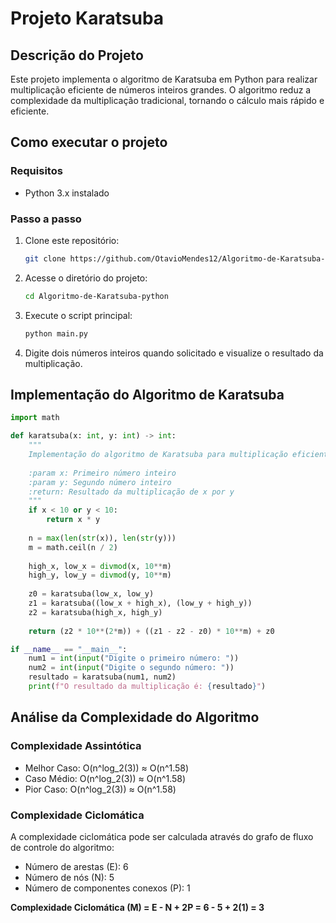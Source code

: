 # Projeto Karatsuba

## Descrição do Projeto
Este projeto implementa o algoritmo de Karatsuba em Python para realizar multiplicação eficiente de números inteiros grandes. O algoritmo reduz a complexidade da multiplicação tradicional, tornando o cálculo mais rápido e eficiente.

## Como executar o projeto

### Requisitos
- Python 3.x instalado

### Passo a passo
1. Clone este repositório:
   ```bash
   git clone https://github.com/OtavioMendes12/Algoritmo-de-Karatsuba-python.git
   ```
2. Acesse o diretório do projeto:
   ```bash
   cd Algoritmo-de-Karatsuba-python
   ```
3. Execute o script principal:
   ```bash
   python main.py
   ```
4. Digite dois números inteiros quando solicitado e visualize o resultado da multiplicação.

## Implementação do Algoritmo de Karatsuba

```python
import math

def karatsuba(x: int, y: int) -> int:
    """
    Implementação do algoritmo de Karatsuba para multiplicação eficiente de dois números inteiros.
    
    :param x: Primeiro número inteiro
    :param y: Segundo número inteiro
    :return: Resultado da multiplicação de x por y
    """
    if x < 10 or y < 10:
        return x * y
    
    n = max(len(str(x)), len(str(y)))
    m = math.ceil(n / 2)
    
    high_x, low_x = divmod(x, 10**m)
    high_y, low_y = divmod(y, 10**m)
    
    z0 = karatsuba(low_x, low_y)
    z1 = karatsuba((low_x + high_x), (low_y + high_y))
    z2 = karatsuba(high_x, high_y)
    
    return (z2 * 10**(2*m)) + ((z1 - z2 - z0) * 10**m) + z0

if __name__ == "__main__":
    num1 = int(input("Digite o primeiro número: "))
    num2 = int(input("Digite o segundo número: "))
    resultado = karatsuba(num1, num2)
    print(f"O resultado da multiplicação é: {resultado}")
```

## Análise da Complexidade do Algoritmo

### Complexidade Assintótica
- Melhor Caso: O(n^log_2(3)) ≈ O(n^1.58)
- Caso Médio: O(n^log_2(3)) ≈ O(n^1.58)
- Pior Caso: O(n^log_2(3)) ≈ O(n^1.58)

### Complexidade Ciclomática
A complexidade ciclomática pode ser calculada através do grafo de fluxo de controle do algoritmo:

- Número de arestas (E): 6
- Número de nós (N): 5
- Número de componentes conexos (P): 1

**Complexidade Ciclomática (M) = E - N + 2P = 6 - 5 + 2(1) = 3**

